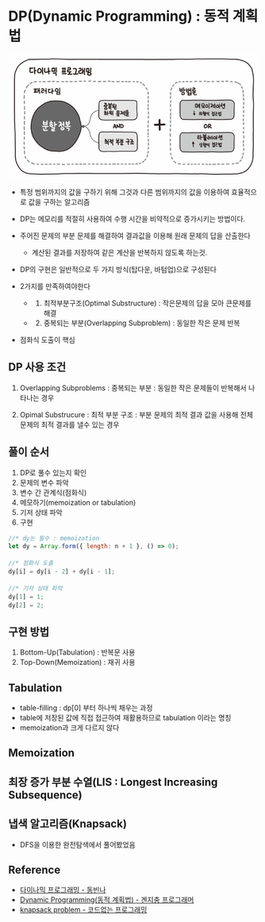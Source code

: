 # **DP(Dynamic Programming) : 동적 계획법**

![dp](./dp.png)

- 특정 범위까지의 값을 구하기 위해 그것과 다른 범위까지의 값을 이용하여 효율적으로 값을 구하는 알고리즘
- DP는 메모리를 적절히 사용하여 수행 시간을 비약적으로 증가시키는 방법이다.
- 주어진 문제의 부분 문제를 해결하여 결과값을 이용해 원래 문제의 답을 산출한다
  - 계산된 결과를 저장하여 같은 계산을 반복하지 않도록 하는것.
- DP의 구현은 일반적으로 두 가지 방식(탑다운, 바텀업)으로 구성된다

- 2가지를 만족하여야한다

  - 1. 최적부분구조(Optimal Substructure) : 작은문제의 답을 모아 큰문제를 해결
  - 2. 중복되는 부분(Overlapping Subproblem) : 동일한 작은 문제 반복

- 점화식 도출이 핵심

## DP 사용 조건

1. Overlapping Subproblems : 중복되는 부분 : 동일한 작은 문제들이 반복해서 나타나는 경우

2. Opimal Substrucure : 최적 부분 구조 : 부분 문제의 최적 결과 값을 사용해 전체 문제의 최적 결과를 낼수 있는 경우

## 풀이 순서

1. DP로 풀수 있는지 확인
2. 문제의 변수 파악
3. 변수 간 관계식(점화식)
4. 메모하기(memoization or tabulation)
5. 기저 상태 파악
6. 구현

```js
//* dy는 필수 : memoization
let dy = Array.form({ length: n + 1 }, () => 0);

//* 점화식 도출
dy[i] = dy[i - 2] + dy[i - 1];

//* 기저 상태 파악
dy[1] = 1;
dy[2] = 2;
```

## 구현 방법

1. Bottom-Up(Tabulation) : 반복문 사용
2. Top-Down(Memoization) : 재귀 사용

## Tabulation

- table-filling : dp[0] 부터 하나씩 채우는 과정
- table에 저장된 값에 직접 접근하여 재활용하므로 tabulation 이라는 명칭
- memoization과 크게 다르지 않다

## Memoization

## 최장 증가 부분 수열(LIS : Longest Increasing Subsequence)

## 냅색 알고리즘(Knapsack)

- DFS을 이용한 완전탐색에서 풀어봤었음

## Reference

- [다이나믹 프로그래밍 - 동빈나](https://www.youtube.com/watch?v=5Lu34WIx2Us)
- [Dynamic Programming(동적 계획법) - 겐지충 프로그래머](https://hongjw1938.tistory.com/47)
- [knapsack problem - 코드없는 프로그래밍](https://www.youtube.com/watch?v=rhda6lR5kyQ)
